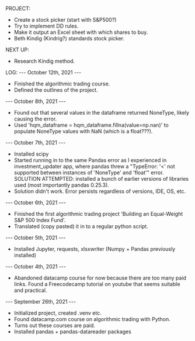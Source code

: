 PROJECT:
- Create a stock picker (start with S&P500?)
- Try to implement DD rules.
- Make it output an Excel sheet with which shares to buy.
- Beth Kindig (Kindrig?) standards stock picker.

NEXT UP:
- Research Kindig method.

LOG:
--- October 12th, 2021 ---
- Finished the algorithmic trading course.
- Defined the outlines of the project.

--- October 8th, 2021 ---
- Found out that several values in the dataframe returned NoneType, likely causing the error.
- Used 'hqm_dataframe = hqm_dataframe.fillna(value=np.nan)' to populate NoneType values with NaN (which is a float???).

--- October 7th, 2021 ---
- Installed scipy
- Started running in to the same Pandas error as I experienced in investment_updater app, where pandas threw a "TypeError: '<' not supported between instances of 'NoneType' and 'float'" error. SOLUTION ATTEMPTED: installed a bunch of earlier versions of libraries used (most importantly pandas 0.25.3).
- Solution didn't work. Error persists regardless of versions, IDE, OS, etc.

--- October 6th, 2021 ---
- Finished the first algorithmic trading project 'Building an Equal-Weight S&P 500 Index Fund'.
- Translated (copy pasted) it in to a regular python script.

--- October 5th, 2021 ---
- Installed Jupyter, requests, xlsxwriter (Numpy + Pandas previously installed) 

--- October 4th, 2021 ---
- Abandoned datacamp course for now because there are too many paid links. Found a Freecodecamp tutorial on youtube that seems suitable and practical.

--- September 26th, 2021 ---
- Initialized project, created .venv etc.
- Found datacamp.com course on algorithmic trading with Python.
- Turns out these courses are paid.
- Installed pandas + pandas-datareader packages